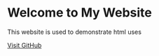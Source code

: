 <!DOCTYPE html>
<html lang="en">
<head>
    <meta charset="UTF-8">
    <meta name="viewport" content="width=device-width, initial-scale=1.0">
    <title>My GitHub Pages Website</title>
</head>
<body>
    <h1>Welcome to My Website</h1>
    <p>This website is used to demonstrate html uses</p>
    <a href="https://github.com">Visit GitHub</a>
</body>
</html>

